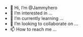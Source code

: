 - 👋 Hi, I’m @Jammyhero
- 👀 I’m interested in ...
- 🌱 I’m currently learning ...
- 💞️ I’m looking to collaborate on ...
- 📫 How to reach me ...

<!---
Jammyhero/Jammyhero is a ✨ special ✨ repository because its `README.md` (this file) appears on your GitHub profile.
You can click the Preview link to take a look at your changes.
--->
